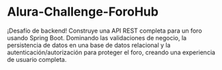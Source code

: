 # Alura-Challenge-ForoHub
¡Desafío de backend! Construye una API REST completa para un foro usando Spring Boot. Dominando las validaciones de negocio, la persistencia de datos en una base de datos relacional y la autenticación/autorización para proteger el foro, creando una experiencia de usuario completa.
